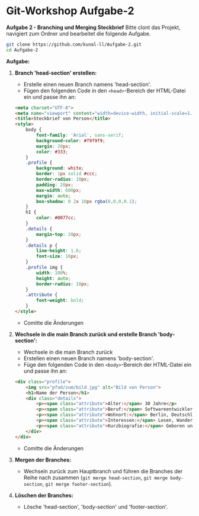 # Git-Workshop Aufgabe-2

**Aufgabe 2 - Branching und Merging Steckbrief**
Bitte clont das Projekt, navigiert zum Ordner und bearbeitet die folgende Aufgabe.
   ```sh
   git clone https://github.com/kunal-ll/Aufgabe-2.git
   cd Aufgabe-2
   ```
**Aufgabe:**
1. **Branch 'head-section' erstellen:**
   - Erstelle einen neuen Branch namens 'head-section'.
   - Fügen den folgenden Code in den `<head>`-Bereich der HTML-Datei ein und passe ihn an:
   ```html
   <meta charset="UTF-8">
   <meta name="viewport" content="width=device-width, initial-scale=1.0">
   <title>Steckbrief von Person</title>
   <style>
       body {
           font-family: 'Arial', sans-serif;
           background-color: #f9f9f9;
           margin: 20px;
           color: #333;
       }
       .profile {
           background: white;
           border: 1px solid #ccc;
           border-radius: 10px;
           padding: 20px;
           max-width: 600px;
           margin: auto;
           box-shadow: 0 2x 10px rgba(0,0,0,0.1);
       }
       h1 {
           color: #0077cc;
       }
       .details {
           margin-top: 20px;
       }
       .details p {
           line-height: 1.6;
           font-size: 16px;
       }
       .profile img {
           width: 100%;
           height: auto;
           border-radius: 10px;
       }
       .attribute {
           font-weight: bold;
       }
   </style>
   ```
   - Comitte die Änderungen
     
2. **Wechsele in die main Branch zurück und erstelle Branch 'body-section':**
   - Wechsele in die main Branch zurück
   - Erstellen einen neuen Branch namens 'body-section'.
   - Füge den folgenden Code in den `<body>`-Bereich der HTML-Datei ein und passe ihn an:
   ```html
   <div class="profile">
       <img src="pfad/zum/bild.jpg" alt="Bild von Person">
       <h1>Name der Person</h1>
       <div class="details">
           <p><span class="attribute">Alter:</span> 30 Jahre</p>
           <p><span class="attribute">Beruf:</span> Softwareentwickler</p>
           <p><span class="attribute">Wohnort:</span> Berlin, Deutschland</p>
           <p><span class="attribute">Interessen:</span> Lesen, Wandern, Programmieren</p>
           <p><span class="attribute">Kurzbiografie:</span> Geboren und aufgewachsen in Hamburg, hat die Person Informatik studiert und arbeitet seit 5 Jahren als Softwareentwickler in Berlin. In der Freizeit geht sie gerne wandern und beschäftigt sich mit Open-Source-Projekten.</p>
       </div>
   </div>
   ```
   - Comitte die Änderungen
     
     
3. **Mergen der Branches:**
   - Wechseln zurück zum Hauptbranch und führen die Branches der Reihe nach zusammen (`git merge head-section`, `git merge body-section`, `git merge footer-section`).
     
4. **Löschen der Branches:**
   - Lösche 'head-section', 'body-section' und  'footer-section'.
